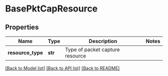 # BasePktCapResource

## Properties
Name | Type | Description | Notes
------------ | ------------- | ------------- | -------------
**resource_type** | **str** | Type of packet capture resource | 

[[Back to Model list]](../README.md#documentation-for-models) [[Back to API list]](../README.md#documentation-for-api-endpoints) [[Back to README]](../README.md)

